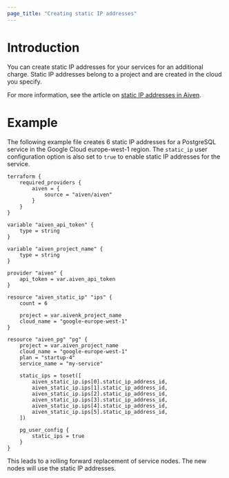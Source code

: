 ```yaml
---
page_title: "Creating static IP addresses"
---
```


# Introduction

You can create static IP addresses for your services for an additional charge. Static IP addresses belong to a project and are created in the cloud you specify.

For more information, see the article on [static IP addresses in Aiven](https://docs.aiven.io/docs/platform/concepts/static-ips).

# Example

The following example file creates 6 static IP addresses for a PostgreSQL service in the Google Cloud europe-west-1 region. The `static_ip` user configuration option is also set to `true` to enable static IP addresses for the service.

```hcl
terraform {
    required_providers {
        aiven = {
            source = "aiven/aiven"
        }
    }
}

variable "aiven_api_token" {
    type = string
}

variable "aiven_project_name" {
    type = string
}

provider "aiven" {
    api_token = var.aiven_api_token
}

resource "aiven_static_ip" "ips" {
    count = 6

    project = var.aivenk_project_name
    cloud_name = "google-europe-west-1"
}

resource "aiven_pg" "pg" {
    project = var.aiven_project_name
    cloud_name = "google-europe-west-1"
    plan = "startup-4"
    service_name = "my-service"

    static_ips = toset([
        aiven_static_ip.ips[0].static_ip_address_id,
        aiven_static_ip.ips[1].static_ip_address_id,
        aiven_static_ip.ips[2].static_ip_address_id,
        aiven_static_ip.ips[3].static_ip_address_id,
        aiven_static_ip.ips[4].static_ip_address_id,
        aiven_static_ip.ips[5].static_ip_address_id,
    ])

    pg_user_config {
        static_ips = true
    }
}
```

This leads to a rolling forward replacement of service nodes. The new nodes will use the static IP addresses.